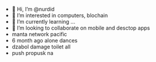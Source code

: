 - 👋 Hi, I’m @nurdid
- 👀 I’m interested in computers, blochain
- 🌱 I’m currently learning ...
- 💞️ I’m looking to collaborate on mobile and desctop apps
- manta network pacific
- 6 month ago alone dances
- dzabol damage toilet all
- push propusk na 
